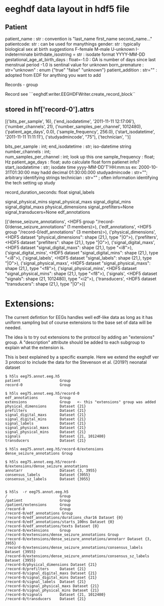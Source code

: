 # eeghdf data layout in hdf5 file

Patient
-------
patient_name : str : convention is "last_name first_name second_name..."
patientcode: str : can be used for manythings
gender: str : typically biological sex at birth suggestions F-female M-male U-unknown I-indeterminate 
birthdate_isostring = str : isodate format YYYY-MM-DD
gestational_age_at_birth_days :  float=-1.0  : GA is number of days since last menstrual period -1.0 is sentinal value for unknown
born_premature : str="unknown" : enum  {"true" "false" "unknown"}
patient_addition : str="" : adopted from EDF for anything you want to add

Records - group

Record
see ```eeghdf.writer.EEGHDFWriter.create_record_block``


stored in hf['record-0'].attrs
-------------------------------
[('bits_per_sample', 16),
 ('end_isodatetime', '2011-11-11 12:17:06'),
 ('number_channels', 21),
 ('number_samples_per_channel', 1012480),
 ('patient_age_days', 0.0),
 ('sample_frequency', 256.0),
 ('start_isodatetime', '2011-11-11 11:11:11'),
 ('studyadmincode', "75"),
 ('technician', '')]


bits_per_sample : int; 
end_isodatetime : str; iso-datetime  string
number_channels : int;  
num_samples_per_channel : int; look up this one
sample_frequency : float; Hz
patient_age_days : float; auto calculate float form patienet info?
start_isodatetime : str;  isodate time yyyy-MM-DD'T'HH:mm:ss ex: 2000-10-31T01:30:00  may hadd decimal 01:30:00.000
studyadmincode : str=""; arbitrary identifying strings
technician : str="" ; often information identifying the tech setting up study 


record_duration_seconds: float
signal_labels

signal_physical_mins
signal_physical_maxs
signal_digital_mins
signal_digital_maxs
physical_dimensions
signal_prefilters=None
signal_transducers=None
edf_annotations

[('dense_seizure_annotations',
  <HDF5 group "/record-0/dense_seizure_annotations" (1 members)>),
 ('edf_annotations', <HDF5 group "/record-0/edf_annotations" (3 members)>),
 ('physical_dimensions',
  <HDF5 dataset "physical_dimensions": shape (21,), type "|O">),
 ('prefilters', <HDF5 dataset "prefilters": shape (21,), type "|O">),
 ('signal_digital_maxs',
  <HDF5 dataset "signal_digital_maxs": shape (21,), type "<i8">),
 ('signal_digital_mins',
  <HDF5 dataset "signal_digital_mins": shape (21,), type "<i8">),
 ('signal_labels', <HDF5 dataset "signal_labels": shape (21,), type "|O">),
 ('signal_physical_maxs',
  <HDF5 dataset "signal_physical_maxs": shape (21,), type "<f8">),
 ('signal_physical_mins',
  <HDF5 dataset "signal_physical_mins": shape (21,), type "<f8">),
 ('signals', <HDF5 dataset "signals": shape (21, 1012480), type "<i2">),
 ('transducers', <HDF5 dataset "transducers": shape (21,), type "|O">)]



 Extensions:
 ===========
 The current defintion for EEGs handles well edf-like data as long as it has uniform sampling
 but of course extensions to the base set of data will be needed.

 The idea is to try out extensions to the protocol by adding an "extensions" group.
 A "description" attribute should be added to each subgroup to explain what the extension is. 

 This is best explained by a specific example. Here we extend the eeghdf ver 3 protocol to 
 include the data for the Stevenson et al. (2019?) neonatal dataset
```
$ h5ls eeg75.annot.eeg.h5 
patient                  Group
record-0                 Group

$ h5ls eeg75.annot.eeg.h5/record-0
edf_annotations          Group
extensions               Group   <- this "extensions" group was added
physical_dimensions      Dataset {21}
prefilters               Dataset {21}
signal_digital_maxs      Dataset {21}
signal_digital_mins      Dataset {21}
signal_labels            Dataset {21}
signal_physical_maxs     Dataset {21}
signal_physical_mins     Dataset {21}
signals                  Dataset {21, 1012480}
transducers              Dataset {21}

$ h5ls eeg75.annot.eeg.h5/record-0/extensions
dense_seizure_annotations Group

$ h5ls eeg75.annot.eeg.h5/record-0/extensions/dense_seizure_annotations
annotarr                 Dataset {3, 3955}
consensus_labels         Dataset {3955}
consensus_sz_labels      Dataset {3955}


$ h5ls  -r eeg75.annot.eeg.h5
/                        Group
/patient                 Group
/patient/extensions      Group
/record-0                Group
/record-0/edf_annotations Group
/record-0/edf_annotations/durations_char16 Dataset {0}
/record-0/edf_annotations/starts_100ns Dataset {0}
/record-0/edf_annotations/texts Dataset {0}
/record-0/extensions     Group
/record-0/extensions/dense_seizure_annotations Group
/record-0/extensions/dense_seizure_annotations/annotarr Dataset {3, 3955}
/record-0/extensions/dense_seizure_annotations/consensus_labels Dataset {3955}
/record-0/extensions/dense_seizure_annotations/consensus_sz_labels Dataset {3955}
/record-0/physical_dimensions Dataset {21}
/record-0/prefilters     Dataset {21}
/record-0/signal_digital_maxs Dataset {21}
/record-0/signal_digital_mins Dataset {21}
/record-0/signal_labels  Dataset {21}
/record-0/signal_physical_maxs Dataset {21}
/record-0/signal_physical_mins Dataset {21}
/record-0/signals        Dataset {21, 1012480}
/record-0/transducers    Dataset {21}
```